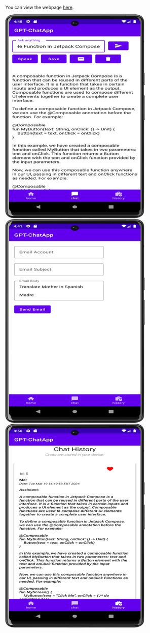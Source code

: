 
You can view the webpage [here](https://Denisijcu.github.io/WGPChat/).

<img src="app/src/androidTest/java/com/example/wgpchat/home_screenC.png" height="640" width="440" /> 
<img src="app/src/androidTest/java/com/example/wgpchat/send_email.png" height="640" width="440" />
<img src="app/src/androidTest/java/com/example/wgpchat/history_screen.png" height="640" width="440" /> 
    
